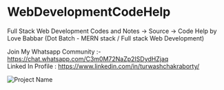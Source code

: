 # WebDevelopmentCodeHelp
Full Stack Web Development Codes and Notes -> Source -> Code Help by Love Babbar 
(Dot Batch - MERN stack / Full stack Web Development) 

Join My Whatsapp Community :-
https://chat.whatsapp.com/C3m0M72NaZp2ISDydHZjaq
<br/>
Linked In Profile : https://www.linkedin.com/in/turwashchakraborty/


![Project Name](https://user-images.githubusercontent.com/121122397/213859728-04b9c039-a685-425c-8469-3fb287a09aec.gif)
